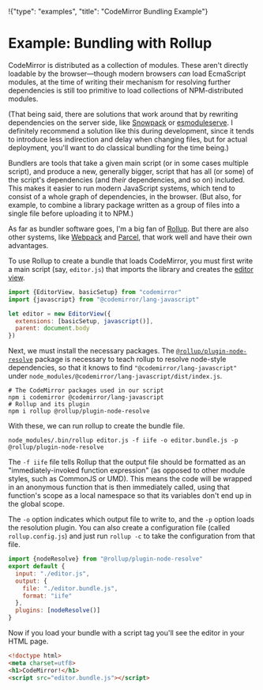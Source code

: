 !{"type": "examples", "title": "CodeMirror Bundling Example"}

# Example: Bundling with Rollup

CodeMirror is distributed as a collection of modules. These aren't
directly loadable by the browser—though modern browsers _can_ load
EcmaScript modules, at the time of writing their mechanism for
resolving further dependencies is still too primitive to load
collections of NPM-distributed modules.

(That being said, there are solutions that work around that by
rewriting dependencies on the server side, like
[Snowpack](https://www.snowpack.dev/) or
[esmoduleserve](https://github.com/marijnh/esmoduleserve). I
definitely recommend a solution like this during development, since it
tends to introduce less indirection and delay when changing files, but
for actual deployment, you'll want to do classical bundling for the
time being.)

Bundlers are tools that take a given main script (or in some cases
multiple script), and produce a new, generally bigger, script that has
all (or some) of the script's dependencies (and _their_ dependencies,
and so on) included. This makes it easier to run modern JavaScript
systems, which tend to consist of a whole graph of dependencies, in
the browser. (But also, for example, to combine a library package
written as a group of files into a single file before uploading it to
NPM.)

As far as bundler software goes, I'm a big fan of
[Rollup](https://rollupjs.org). But there are also other systems, like
[Webpack](https://webpack.js.org/) and
[Parcel](https://parceljs.org/), that work well and have their own
advantages.

To use Rollup to create a bundle that loads CodeMirror, you must first
write a main script (say, `editor.js`) that imports the library and
creates the [editor view](##view.EditorView).

```javascript
import {EditorView, basicSetup} from "codemirror"
import {javascript} from "@codemirror/lang-javascript"

let editor = new EditorView({
  extensions: [basicSetup, javascript()],
  parent: document.body
})
```

Next, we must install the necessary packages. The
[`@rollup/plugin-node-resolve`](https://github.com/rollup/plugins/tree/master/packages/node-resolve#readme)
package is necessary to teach rollup to resolve node-style
dependencies, so that it knows to find `"@codemirror/lang-javascript"`
under `node_modules/@codemirror/lang-javascript/dist/index.js`.

```shell
# The CodeMirror packages used in our script
npm i codemirror @codemirror/lang-javascript
# Rollup and its plugin
npm i rollup @rollup/plugin-node-resolve
```

With these, we can run rollup to create the bundle file.

```shell
node_modules/.bin/rollup editor.js -f iife -o editor.bundle.js -p @rollup/plugin-node-resolve
```

The `-f iife` file tells Rollup that the output file should be
formatted as an "immediately-invoked function expression" (as opposed
to other module styles, such as CommonJS or UMD). This means the code
will be wrapped in an anonymous function that is then immediately
called, using that function's scope as a local namespace so that its
variables don't end up in the global scope.

The `-o` option indicates which output file to write to, and the `-p`
option loads the resolution plugin. You can also create a
configuration file (called `rollup.config.js`) and just run `rollup
-c` to take the configuration from that file.

```javascript
import {nodeResolve} from "@rollup/plugin-node-resolve"
export default {
  input: "./editor.js",
  output: {
    file: "./editor.bundle.js",
    format: "iife"
  },
  plugins: [nodeResolve()]
}
```

Now if you load your bundle with a script tag you'll see the editor in
your HTML page.

```html
<!doctype html>
<meta charset=utf8>
<h1>CodeMirror!</h1>
<script src="editor.bundle.js"></script>
```
